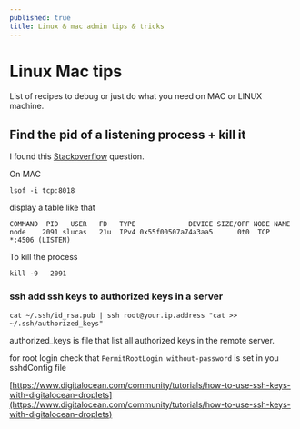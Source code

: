 ```yaml
---
published: true
title: Linux & mac admin tips & tricks
---
```


# Linux Mac tips

List of recipes to debug or just do what you need on MAC or LINUX machine.

## Find the pid of a listening process + kill it

I found this [Stackoverflow](http://stackoverflow.com/questions/24387451/how-can-i-kill-whatever-process-is-using-port-8080-so-that-i-can-vagrant-up) question.

On MAC

```text
lsof -i tcp:8018
```

display a table like that

```text
COMMAND  PID   USER   FD   TYPE             DEVICE SIZE/OFF NODE NAME
node    2091 slucas   21u  IPv4 0x55f00507a74a3aa5      0t0  TCP *:4506 (LISTEN)
```

To kill the process

```text
kill -9   2091
```

### ssh add ssh keys to authorized keys in a server

`cat ~/.ssh/id_rsa.pub | ssh root@your.ip.address "cat >> ~/.ssh/authorized_keys"`

authorized\_keys is file that list all authorized keys in the remote server.

for root login check that `PermitRootLogin without-password` is set in you sshdConfig file

[https://www.digitalocean.com/community/tutorials/how-to-use-ssh-keys-with-digitalocean-droplets](https://www.digitalocean.com/community/tutorials/how-to-use-ssh-keys-with-digitalocean-droplets)

